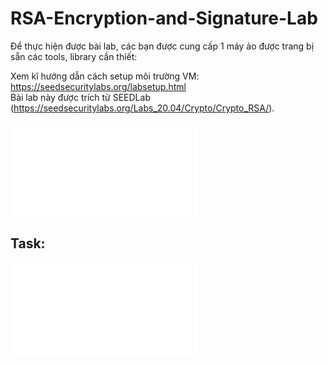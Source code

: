 # RSA-Encryption-and-Signature-Lab
Để thực hiện được bài lab, các bạn được cung cấp 1 máy ảo được trang bị sẵn các tools, library cần thiết:

Xem kĩ hướng dẫn cách setup môi trường VM: https://seedsecuritylabs.org/labsetup.html  
Bài lab này được trích từ SEEDLab (https://seedsecuritylabs.org/Labs_20.04/Crypto/Crypto_RSA/).  

<embed src="./Crypto_RSA.pdf" type="application/pdf">

## Task: 
![Crypto_RSA.pdf](./Crypto_RSA.pdf)

